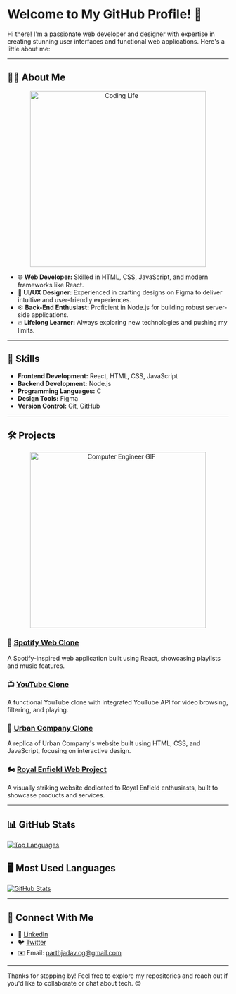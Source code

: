 # Welcome to My GitHub Profile! 👋

Hi there! I'm a passionate web developer and designer with expertise in creating stunning user interfaces and functional web applications. Here's a little about me:

---

## 🧑‍💻 About Me

<p align="center">
  <img src="https://media.giphy.com/media/qgQUggAC3Pfv687qPC/giphy.gif" alt="Coding Life" width="400" />
</p>


- 🌐 **Web Developer:** Skilled in HTML, CSS, JavaScript, and modern frameworks like React.
- 🎨 **UI/UX Designer:** Experienced in crafting designs on Figma to deliver intuitive and user-friendly experiences.
- ⚙️ **Back-End Enthusiast:** Proficient in Node.js for building robust server-side applications.
- 🔥 **Lifelong Learner:** Always exploring new technologies and pushing my limits.

---

## 🚀 Skills

- **Frontend Development:** React, HTML, CSS, JavaScript
- **Backend Development:** Node.js
- **Programming Languages:** C
- **Design Tools:** Figma
- **Version Control:** Git, GitHub

---

## 🛠 Projects

<p align="center">
  <img src="https://media.giphy.com/media/L8K62iTDkzGX6/giphy.gif" alt="Computer Engineer GIF" width="400" />
</p> 

### 🎵 [Spotify Web Clone](#)
A Spotify-inspired web application built using React, showcasing playlists and music features.

### 📺 [YouTube Clone](#)
A functional YouTube clone with integrated YouTube API for video browsing, filtering, and playing.

### 🛒 [Urban Company Clone](#)
A replica of Urban Company's website built using HTML, CSS, and JavaScript, focusing on interactive design.

### 🏍️ [Royal Enfield Web Project](#)
A visually striking website dedicated to Royal Enfield enthusiasts, built to showcase products and services.

---

## 📊 GitHub Stats

[![Top Languages](https://github-readme-stats.vercel.app/api/top-langs/?username=PARTH-JADAV20&layout=compact&theme=highcontrast&border_color=00000000)](https://github.com/PARTH-JADAV20)<br>

## 🖥️ Most Used Languages 
[![GitHub Stats](https://github-readme-stats.vercel.app/api?username=PARTH-JADAV20&show_icons=true&theme=highcontrast&border_color=00000000)](https://github.com/PARTH-JADAV20)

---

## 📢 Connect With Me

- 💼 [LinkedIn](https://www.linkedin.com/in/jadav-parth/)
- 🐦 [Twitter](https://x.com/Parthjadav_2004)
- ✉️ Email: parthjadav.cg@gmail.com

---

Thanks for stopping by! Feel free to explore my repositories and reach out if you'd like to collaborate or chat about tech. 😊
